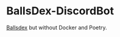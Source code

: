 # BallsDex-DiscordBot
[Ballsdex](https://github.com/Ballsdex-Team/BallsDex-DiscordBot/) but without Docker and Poetry.
